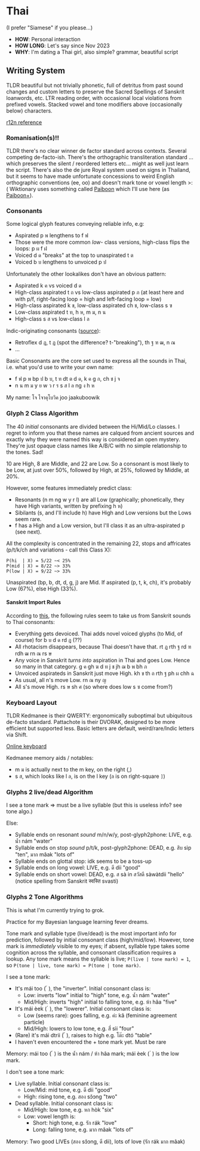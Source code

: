 Thai
====

(I prefer "Siamese" if you please...)

* **HOW**: Personal interaction
* **HOW LONG**: Let's say since Nov 2023
* **WHY**: I'm dating a Thai girl, also simple? grammar, beautiful script

## Writing System

TLDR beautiful but not trivially phonetic, full of detritus from past sound changes and custom letters to preserve the Sacred Spellings of Sanskrit loanwords, etc. LTR reading order, with occasional local violations from prefixed vowels. Stacked vowel and tone modifiers above (occasionally below) characters.

[r12n reference](https://r12a.github.io/scripts/thai/th.html)

### Romanisation(s)!!

TLDR there's no clear winner de factor standard across contexts. Several competing de-facto-ish. There's the orthographic transliteration standard ... which preserves the silent / reordered letters etc... might as well just learn the script. There's also the de jure Royal system used on signs in Thailand, but it seems to have made unfortunate concessions to weird English orthographic conventions (ee, oo) and doesn't mark tone or vowel length >:( Wiktionary uses something called [Paiboon](https://en.wiktionary.org/wiki/Wiktionary:Thai_romanization) which I'll use here (as [Paiboon+](https://slice-of-thai.com/pronunciation-guides/#paiboonplus)).

### Consonants

Some logical glyph features conveying reliable info, e.g:

- Aspirated p พ lengthens to f ฟ
- Those were the more common *low-* class versions, high-class flips the loops: p ผ f ฝ
- Voiced d ด "breaks" at the top to unaspirated t ต
- Voiced b บ lengthens to unvoiced p ป

Unfortunately the other lookalikes don't have an obvious pattern:

- Aspirated k ค vs voiced d ด
- High-class aspirated t ถ vs low-class aspirated p ภ (at least here and with p/f, right-facing loop = high and left-facing loop = low)
- High-class aspirated k ข, low-class aspirated ch ช, low-class s ฃ
- Low-class aspirated t ท, h ห, m ม, n น
- High-class s ส vs low-class l ล

Indic-originating consonants ([source](https://en.wikipedia.org/wiki/Thai_spelling_reform_of_1942)):

- Retroflex d ฎ, t ฏ (spot the difference? t-"breaking"), th ฐ ฑ ฒ, n ณ
- ...

Basic Consonants are the core set used to express all the sounds in Thai, i.e. what you'd use to write your own name:

- f ฟ p พ bp ป b บ, t ท dt ต d ด, k ค g ก, ch ช j จ
- n น m ม y ย w ว r ร s ส l ล ng ง h ห

My name: โจ ไจาคุโบวิค joo jaakuboowik

### Glyph 2 Class Algorithm

The 40 *initial* consonants are divided between the Hi/Mid/Lo classes. I regret to inform you that these names are calqued from ancient sources and exactly why they were named this way is considered an open mystery. They're just opaque class names like A/B/C with no simple relationship to the tones. Sad!

10 are High, 8 are Middle, and 22 are Low. So a consonant is most likely to be Low, at just over 50%, followed by High, at 25%, followed by Middle, at 20%.

However, some features immediately predict class:

- Resonants (n m ng w y r l) are all Low (graphically; phonetically, they have High variants, written by prefixing h ห)
- Sibilants (s, and I'll include h) have High and Low versions but the Lows seem rare.
- f has a High and a Low version, but I'll class it as an ultra-aspirated p (see next).

All the complexity is concentrated in the remaining 22, stops and affricates (p/t/k/ch and variations - call this Class X):

```
P(hi  | X) = 5/22 ~< 25%
P(mid | X) = 8/22 ~> 33%
P(low | X) = 9/22 ~> 33%
```

Unaspirated (bp, b, dt, d, g, j) are Mid. If aspirated (p, t, k, ch), it's probably Low (67%), else High (33%).

#### Sanskrit Import Rules
According to [this](https://omniglot.com/writing/thaisanskrit.htm), the following rules seem to take us from Sanskrit sounds to Thai consonants:

- Everything gets devoiced. Thai adds novel voiced glyphs (to Mid, of course) for b บ d ด rd ฎ (??)
- All rhotacism disappears, because Thai doesn't have that. rt ฏ rth ฐ rd ฑ rdh ฒ rn ณ rs ษ
- Any voice in Sanskrit *turns into* aspiration in Thai and goes Low. Hence so many in that category. g ค gh ฆ d ท j ช jh ฌ b พ bh ภ
- Unvoiced aspirateds in Sanskrit just move High. kh ข th ถ rth ฐ ph ผ chh ฉ
- As usual, all n's move Low. rn ณ ny ญ
- All s's move High. rs ษ sh ศ (so where does low s ซ come from?)

### Keyboard Layout

TLDR Kedmanee is their QWERTY: ergonomically suboptimal but ubiquitous de-facto standard. Pattachote is their DVORAK, designed to be more efficient but supported less. Basic letters are default, weird/rare/Indic letters via Shift.

[Online keyboard](https://www.branah.com/thai)

Kedmanee memory aids / notables:

- m ม is actually next to the m key, on the right (,)
- s ส, which looks like l ล, is on the l key (ล is on right-square `]`)

### Glyphs 2 live/dead Algorithm

I see a tone mark => must be a live syllable (but this is useless info? see tone algo.)

Else:

- Syllable ends on resonant *sound* m/n/w/y, post-glyph2phone: LIVE, e.g. น้ำ nám "water"
- Syllable ends on stop *sound* p/t/k, post-glyph2phone: DEAD, e.g. สิบ sìp "ten", มาก mâak "lots of"
- Syllable ends on glottal stop: idk seems to be a toss-up
- Syllable ends on long vowel: LIVE, e.g. ดี dii "good"
- Syllable ends on short vowel: DEAD, e.g. ส sà in สวัสดี sàwàtdii "hello" (notice spelling from Sanskrit स्वस्ति svasti)

### Glyphs 2 Tone Algorithms

This is what I'm currently trying to grok.

Practice for my Bayesian language learning fever dreams.

Tone mark and syllable type (live/dead) is the most important info for prediction, followed by initial consonant class (high/mid/low). However, tone mark is *immediately* visible to my eyes; if absent, syllable type takes some cognition across the syllable, and consonant classification requires a lookup. Any tone mark means the syllable is live; `P(live | tone mark) = 1`, so `P(tone | live, tone mark) = P(tone | tone mark)`.

I see a tone mark:

- It's mái too (  ้ ), the "inverter". Initial consonant class is:
  + Low: inverts "low" initial to "high" tone, e.g. น้ำ nám "water"
  + Mid/High: inverts "high" initial to falling tone, e.g. ห้า hâa "five"
- It's mái èek (  ่ ), the "lowerer". Initial consonant class is:
  + Low (seems rare): goes falling, e.g. ค่ะ kâ (feminine agreement particle)
  + Mid/High: lowers to low tone, e.g. สี่ sìi "four"
- (Rare) it's mái dtrii (  ๊ ), raises to high e.g. โต๊ะ dtó "table"
- I haven't even encountered the + tone mark yet. Must be rare

Memory: mái too (  ้ ) is the น้ำ nám / ห้า hâa mark; mái èek (  ่ ) is the low mark.

I don't see a tone mark:

- Live syllable. Initial consonant class is:
  + Low/Mid: mid tone, e.g. ดี dii "good"
  + High: rising tone, e.g. สอง sɔ̌ɔng "two"
- Dead syllable. Initial consonant class is:
  + Mid/High: low tone, e.g. หก hòk "six"
  + Low: vowel length is:
    - Short: high tone, e.g. รัก rák "love"
    - Long: falling tone, e.g. มาก mâak "lots of"

Memory: Two good LIVEs (สอง sɔ̌ɔng, ดี dii), lots of love (รัก rák มาก mâak)
